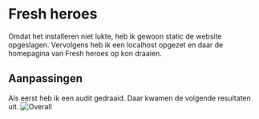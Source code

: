# Fresh heroes
Omdat het installeren niet lukte, heb ik gewoon static de website opgeslagen.
Vervolgens heb ik een localhost opgezet en daar de homepagina van Fresh heroes op kon draaien.

## Aanpassingen
Als eerst heb ik een audit gedraaid. Daar kwamen de volgende resultaten uit.
![Overall]()

